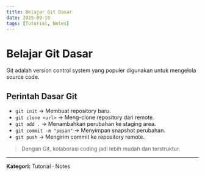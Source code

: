```yaml
---
title: Belajar Git Dasar
date: 2025-09-16
tags: [Tutorial, Notes]
---
```


# Belajar Git Dasar

Git adalah version control system yang populer digunakan untuk mengelola source code.

## Perintah Dasar Git

- `git init` → Membuat repository baru.  
- `git clone <url>` → Meng-clone repository dari remote.  
- `git add .` → Menambahkan perubahan ke staging area.  
- `git commit -m "pesan"` → Menyimpan snapshot perubahan.  
- `git push` → Mengirim commit ke repository remote.  

> Dengan Git, kolaborasi coding jadi lebih mudah dan terstruktur.

---
**Kategori:** Tutorial · Notes
